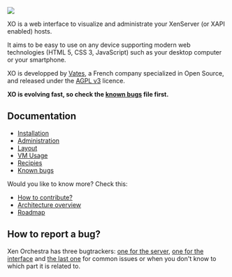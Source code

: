 ![](https://xen-orchestra.com/wp-content/uploads/2013/10/xo21.png)

XO is a web interface to visualize and administrate your XenServer (or XAPI enabled) hosts.

It aims to be easy to use on any device supporting modern web technologies (HTML 5, CSS 3, JavaScript) such as your desktop computer or your smartphone.

XO is developped by [Vates](https://vates.fr), a French company specialized in Open Source, and released under the [AGPL v3](http://www.gnu.org/licenses/agpl-3.0-standalone.html) licence.


__XO is evolving fast, so check the [known bugs](./doc/known_bugs/README.md) file first.__


## Documentation

* [Installation](./doc/installation/README.md)
* [Administration](./doc/administration/README.md)
* [Layout](./doc/layout/README.md)
* [VM Usage](./doc/vm_usage/README.md)
* [Recipies](./doc/recipies/README.md)
* [Known bugs](./doc/known_bugs/README.md)

Would you like to know more? Check this:

* [How to contribute?](./contributing.md)
* [Architecture overview](./doc/architecture/README.md)
* [Roadmap](./roadmap.md)

## How to report a bug?

Xen Orchestra has three bugtrackers: [one for the server](https://github.com/vatesfr/xo-server/issues), [one for the interface](https://github.com/vatesfr/xo-web/issues) and [the last one](https://github.com/vatesfr/xo/issues) for common issues or when you don't know to which part it is related to.
